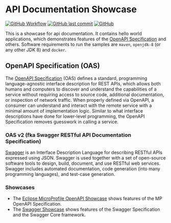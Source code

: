 # API Documentation Showcase

[![GitHub Workflow](https://github.com/stephan-mueller/api-documentation-showcase/actions/workflows/maven.yml/badge.svg)](https://github.com/stephan-mueller/api-documentation-showcase/actions)
[![GitHub last commit](https://img.shields.io/github/last-commit/stephan-mueller/api-documentation-showcase)](https://github.com/stephan-mueller/api-documentation-showcase/commits)
[![GitHub](https://img.shields.io/github/license/stephan-mueller/api-documentation-showcase)](https://github.com/stephan-mueller/api-documentation-showcase/blob/master/LICENSE)

This is a showcase for api documentation. It contains hello world applications, which demonstrates features of the
[OpenAPI Specification](https://openapis.org) and others. Software requirements to run the samples are `maven`, `openjdk-8` (or any other 
JDK 8) and `docker`.

## OpenAPI Specification (OAS)

The [OpenAPI Specification](https://spec.openapis.org/oas/v3.0.3) (OAS) defines a standard, programming language-agnostic interface description for REST APIs, which allows both 
humans and computers to discover and understand the capabilities of a service without requiring access to source code, additional 
documentation, or inspection of network traffic. When properly defined via OpenAPI, a consumer can understand and interact with the remote
service with a minimal amount of implementation logic. Similar to what interface descriptions have done for lower-level programming, the 
OpenAPI Specification removes guesswork in calling a service.

### OAS v2 (fka Swagger RESTful API Documentation Specification)

[Swagger](https://swagger.io/specification/v2/) is an Interface Description Language for describing RESTful APIs expressed using JSON. Swagger is used together with a set of 
open-source software tools to design, build, document, and use RESTful web services. Swagger includes automated documentation, code 
generation (into many programming languages), and test-case generation.

### Showcases

* The [Eclipse MicroProfile OpenAPI Showcase](mp-openapi-showcase/README.md) shows features of the MP OpenAPI Specification.
* The [Swagger Showcase](swagger-showcase/README.md) shows features of the Swagger Specification and the Swagger Core framework.